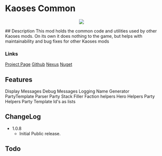 # Kaoses Common
<p align="center">
   <a href="https://www.nuget.org/packages/Bannerlord.Templates.Kaoses" alt="NuGet Bannerlord.MCM">
   <img src="https://img.shields.io/nuget/v/Bannerlord.Templates.Kaoses.svg?label=NuGet%20Bannerlord.Templates.Kaoses&colorB=blue" /></a>
</p>
## Description 
This mod holds the common code and utilities used by other Kaoses mods. On its own it does nothing to the game, but helps with maintainability and bug fixes for other Kaoses mods

### Links
[Project Page](http://bannerlord.kaoses.com/doku.php?id=mods:kaosescommon)
[Github](https://github.com/lazeras/KaosesCommon)
[Nexus](https://www.nexusmods.com/mountandblade2bannerlord/mods/4994)
[Nuget](https://www.nuget.org/packages/KaosesCommon/)

## Features
Display Messages
Debug Messages
Logging
Name Generator
PartyTemplate Parser
Party Stack Filler
Faction helpers
Hero Helpers
Party Helpers
Party Template Id's as lists

## ChangeLog
- 1.0.8 
  - Initial Public release.

## Todo
